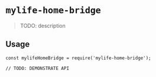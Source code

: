 # `mylife-home-bridge`

> TODO: description

## Usage

```
const mylifeHomeBridge = require('mylife-home-bridge');

// TODO: DEMONSTRATE API
```

